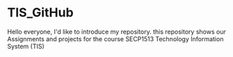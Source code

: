 # TIS_GitHub
Hello everyone, I'd like to introduce my repository.
this repository shows our Assignments and projects for the course SECP1513 Technology Information System (TIS) 
